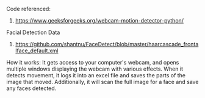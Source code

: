 Code referenced: 
1. https://www.geeksforgeeks.org/webcam-motion-detector-python/

Facial Detection Data
1. https://github.com/shantnu/FaceDetect/blob/master/haarcascade_frontalface_default.xml


How it works: It gets access to your computer's webcam, and opens multiple windows displaying the webcam with various effects. When it detects movement, it logs it into an excel file and saves the parts of the image that moved. Additionally, it will scan the full image for a face and save any faces detected.
